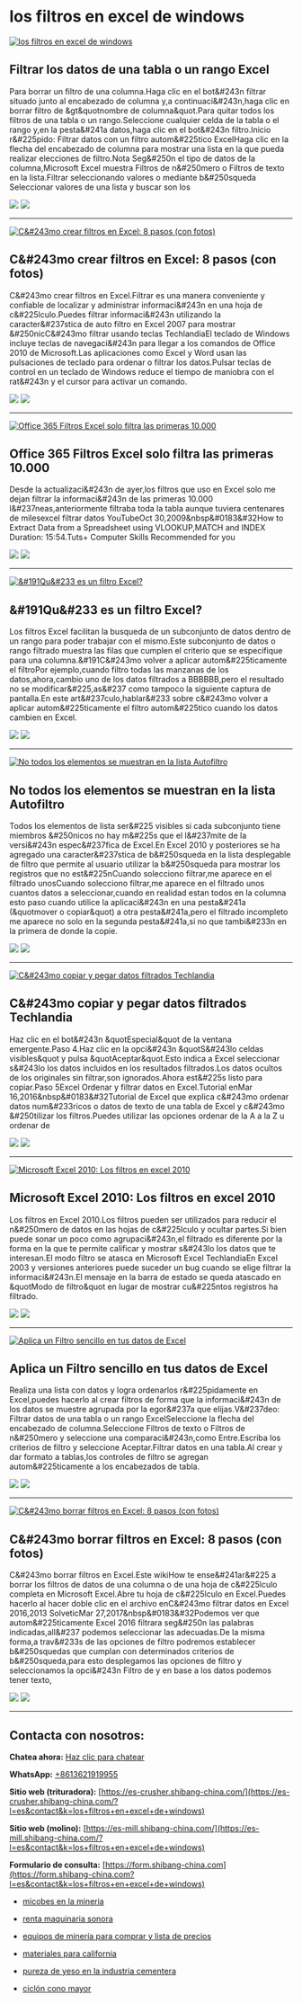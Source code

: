 # los filtros en excel de windows

<a href="https://swt.shibang-china.com/?l=es&img&k=los+filtros+en+excel+de+windows" target="_blank">![los filtros en excel de windows](http://static.shibang-china.com/all-800x300/447.jpg)</a>

## Filtrar los datos de una tabla o un rango Excel
Para borrar un filtro de una columna.Haga clic en el bot&#243n filtrar situado junto al encabezado de columna y,a continuaci&#243n,haga clic en borrar filtro de &gt&quotnombre de columna&quot.Para quitar todos los filtros de una tabla o un rango.Seleccione cualquier celda de la tabla o el rango y,en la pesta&#241a datos,haga clic en el bot&#243n filtro.Inicio r&#225pido: Filtrar datos con un filtro autom&#225tico ExcelHaga clic en la flecha del encabezado de columna para mostrar una lista en la que pueda realizar elecciones de filtro.Nota Seg&#250n el tipo de datos de la columna,Microsoft Excel muestra Filtros de n&#250mero o Filtros de texto en la lista.Filtrar seleccionando valores o mediante b&#250squeda Seleccionar valores de una lista y buscar son los


<a href="https://whatsapp.shibangsoft.com/WhatsApp.php" target="_blank" title="WhatsApp">![](http://static.shibang-china.com/icon/whatsapp.png)</a> <a href="https://swt.shibang-china.com/?l=es&icon&k=los+filtros+en+excel+de+windows" target="_blank">![](http://static.shibang-china.com/icon/chat-es.png)</a>

---

<a href="https://swt.shibang-china.com/?l=es&img&k=los+filtros+en+excel+de+windows" target="_blank">![C&#243mo crear filtros en Excel: 8 pasos (con fotos)](http://static.shibang-china.com/all-800x300/1238.jpg)</a>

## C&#243mo crear filtros en Excel: 8 pasos (con fotos)
C&#243mo crear filtros en Excel.Filtrar es una manera conveniente y confiable de localizar y administrar informaci&#243n en una hoja de c&#225lculo.Puedes filtrar informaci&#243n utilizando la caracter&#237stica de auto filtro en Excel 2007 para mostrar &#250nicC&#243mo filtrar usando teclas TechlandiaEl teclado de Windows incluye teclas de navegaci&#243n para llegar a los comandos de Office 2010 de Microsoft.Las aplicaciones como Excel y Word usan las pulsaciones de teclado para ordenar o filtrar los datos.Pulsar teclas de control en un teclado de Windows reduce el tiempo de maniobra con el rat&#243n y el cursor para activar un comando.


<a href="https://whatsapp.shibangsoft.com/WhatsApp.php" target="_blank" title="WhatsApp">![](http://static.shibang-china.com/icon/whatsapp.png)</a> <a href="https://swt.shibang-china.com/?l=es&icon&k=los+filtros+en+excel+de+windows" target="_blank">![](http://static.shibang-china.com/icon/chat-es.png)</a>

---

<a href="https://swt.shibang-china.com/?l=es&img&k=los+filtros+en+excel+de+windows" target="_blank">![Office 365 Filtros Excel solo filtra las primeras 10.000](http://static.shibang-china.com/all-800x300/183.jpg)</a>

## Office 365 Filtros Excel solo filtra las primeras 10.000
Desde la actualizaci&#243n de ayer,los filtros que uso en Excel solo me dejan filtrar la informaci&#243n de las primeras 10.000 l&#237neas,anteriormente filtraba toda la tabla aunque tuviera centenares de milesexcel filtrar datos YouTubeOct 30,2009&nbsp&#0183&#32How to Extract Data from a Spreadsheet using VLOOKUP,MATCH and INDEX Duration: 15:54.Tuts+ Computer Skills Recommended for you


<a href="https://whatsapp.shibangsoft.com/WhatsApp.php" target="_blank" title="WhatsApp">![](http://static.shibang-china.com/icon/whatsapp.png)</a> <a href="https://swt.shibang-china.com/?l=es&icon&k=los+filtros+en+excel+de+windows" target="_blank">![](http://static.shibang-china.com/icon/chat-es.png)</a>

---

<a href="https://swt.shibang-china.com/?l=es&img&k=los+filtros+en+excel+de+windows" target="_blank">![&#191Qu&#233 es un filtro Excel?](http://static.shibang-china.com/all-800x300/1471.jpg)</a>

## &#191Qu&#233 es un filtro Excel?
Los filtros Excel facilitan la busqueda de un subconjunto de datos dentro de un rango para poder trabajar con el mismo.Este subconjunto de datos o rango filtrado muestra las filas que cumplen el criterio que se especifique para una columna.&#191C&#243mo volver a aplicar autom&#225ticamente el filtroPor ejemplo,cuando filtro todas las manzanas de los datos,ahora,cambio uno de los datos filtrados a BBBBBB,pero el resultado no se modificar&#225,as&#237 como tampoco la siguiente captura de pantalla.En este art&#237culo,hablar&#233 sobre c&#243mo volver a aplicar autom&#225ticamente el filtro autom&#225tico cuando los datos cambien en Excel.


<a href="https://whatsapp.shibangsoft.com/WhatsApp.php" target="_blank" title="WhatsApp">![](http://static.shibang-china.com/icon/whatsapp.png)</a> <a href="https://swt.shibang-china.com/?l=es&icon&k=los+filtros+en+excel+de+windows" target="_blank">![](http://static.shibang-china.com/icon/chat-es.png)</a>

---

<a href="https://swt.shibang-china.com/?l=es&img&k=los+filtros+en+excel+de+windows" target="_blank">![No todos los elementos se muestran en la lista Autofiltro](http://static.shibang-china.com/all-800x300/904.jpg)</a>

## No todos los elementos se muestran en la lista Autofiltro
Todos los elementos de lista ser&#225 visibles si cada subconjunto tiene miembros &#250nicos no hay m&#225s que el l&#237mite de la versi&#243n espec&#237fica de Excel.En Excel 2010 y posteriores se ha agregado una caracter&#237stica de b&#250squeda en la lista desplegable de filtro que permite al usuario utilizar la b&#250squeda para mostrar los registros que no est&#225nCuando solecciono filtrar,me aparece en el filtrado unosCuando solecciono filtrar,me aparece en el filtrado unos cuantos datos a seleccionar,cuando en realidad estan todos en la columna esto paso cuando utilice la aplicaci&#243n en una pesta&#241a (&quotmover o copiar&quot) a otra pesta&#241a,pero el filtrado incompleto me aparece no solo en la segunda pesta&#241a,si no que tambi&#233n en la primera de donde la copie.


<a href="https://whatsapp.shibangsoft.com/WhatsApp.php" target="_blank" title="WhatsApp">![](http://static.shibang-china.com/icon/whatsapp.png)</a> <a href="https://swt.shibang-china.com/?l=es&icon&k=los+filtros+en+excel+de+windows" target="_blank">![](http://static.shibang-china.com/icon/chat-es.png)</a>

---

<a href="https://swt.shibang-china.com/?l=es&img&k=los+filtros+en+excel+de+windows" target="_blank">![C&#243mo copiar y pegar datos filtrados Techlandia](http://static.shibang-china.com/all-800x300/236.jpg)</a>

## C&#243mo copiar y pegar datos filtrados Techlandia
Haz clic en el bot&#243n &quotEspecial&quot de la ventana emergente.Paso 4.Haz clic en la opci&#243n &quotS&#243lo celdas visibles&quot y pulsa &quotAceptar&quot.Esto indica a Excel seleccionar s&#243lo los datos incluidos en los resultados filtrados.Los datos ocultos de los originales sin filtrar,son ignorados.Ahora est&#225s listo para copiar.Paso 5Excel Ordenar y filtrar datos en Excel.Tutorial enMar 16,2016&nbsp&#0183&#32Tutorial de Excel que explica c&#243mo ordenar datos num&#233ricos o datos de texto de una tabla de Excel y c&#243mo &#250tilizar los filtros.Puedes utilizar las opciones ordenar de la A a la Z u ordenar de


<a href="https://whatsapp.shibangsoft.com/WhatsApp.php" target="_blank" title="WhatsApp">![](http://static.shibang-china.com/icon/whatsapp.png)</a> <a href="https://swt.shibang-china.com/?l=es&icon&k=los+filtros+en+excel+de+windows" target="_blank">![](http://static.shibang-china.com/icon/chat-es.png)</a>

---

<a href="https://swt.shibang-china.com/?l=es&img&k=los+filtros+en+excel+de+windows" target="_blank">![Microsoft Excel 2010: Los filtros en excel 2010](http://static.shibang-china.com/all-800x300/899.jpg)</a>

## Microsoft Excel 2010: Los filtros en excel 2010
Los filtros en Excel 2010.Los filtros pueden ser utilizados para reducir el n&#250mero de datos en las hojas de c&#225lculo y ocultar partes.Si bien puede sonar un poco como agrupaci&#243n,el filtrado es diferente por la forma en la que te permite calificar y mostrar s&#243lo los datos que te interesan.El modo filtro se atasca en Microsoft Excel TechlandiaEn Excel 2003 y versiones anteriores puede suceder un bug cuando se elige filtrar la informaci&#243n.El mensaje en la barra de estado se queda atascado en &quotModo de filtro&quot en lugar de mostrar cu&#225ntos registros ha filtrado.


<a href="https://whatsapp.shibangsoft.com/WhatsApp.php" target="_blank" title="WhatsApp">![](http://static.shibang-china.com/icon/whatsapp.png)</a> <a href="https://swt.shibang-china.com/?l=es&icon&k=los+filtros+en+excel+de+windows" target="_blank">![](http://static.shibang-china.com/icon/chat-es.png)</a>

---

<a href="https://swt.shibang-china.com/?l=es&img&k=los+filtros+en+excel+de+windows" target="_blank">![Aplica un Filtro sencillo en tus datos de Excel](http://static.shibang-china.com/all-800x300/493.jpg)</a>

## Aplica un Filtro sencillo en tus datos de Excel
Realiza una lista con datos y logra ordenarlos r&#225pidamente en Excel,puedes hacerlo al crear filtros de forma que la informaci&#243n de los datos se muestre agrupada por la egor&#237a que elijas.V&#237deo: Filtrar datos de una tabla o un rango ExcelSeleccione la flecha del encabezado de columna.Seleccione Filtros de texto o Filtros de n&#250mero y seleccione una comparaci&#243n,como Entre.Escriba los criterios de filtro y seleccione Aceptar.Filtrar datos en una tabla.Al crear y dar formato a tablas,los controles de filtro se agregan autom&#225ticamente a los encabezados de tabla.


<a href="https://whatsapp.shibangsoft.com/WhatsApp.php" target="_blank" title="WhatsApp">![](http://static.shibang-china.com/icon/whatsapp.png)</a> <a href="https://swt.shibang-china.com/?l=es&icon&k=los+filtros+en+excel+de+windows" target="_blank">![](http://static.shibang-china.com/icon/chat-es.png)</a>

---

<a href="https://swt.shibang-china.com/?l=es&img&k=los+filtros+en+excel+de+windows" target="_blank">![C&#243mo borrar filtros en Excel: 8 pasos (con fotos)](http://static.shibang-china.com/all-800x300/1286.jpg)</a>

## C&#243mo borrar filtros en Excel: 8 pasos (con fotos)
C&#243mo borrar filtros en Excel.Este wikiHow te ense&#241ar&#225 a borrar los filtros de datos de una columna o de una hoja de c&#225lculo completa en Microsoft Excel.Abre tu hoja de c&#225lculo en Excel.Puedes hacerlo al hacer doble clic en el archivo enC&#243mo filtrar datos en Excel 2016,2013 SolveticMar 27,2017&nbsp&#0183&#32Podemos ver que autom&#225ticamente Excel 2016 filtrara seg&#250n las palabras indicadas,all&#237 podemos seleccionar las adecuadas.De la misma forma,a trav&#233s de las opciones de filtro podremos establecer b&#250squedas que cumplan con determinados criterios de b&#250squeda,para esto desplegamos las opciones de filtro y seleccionamos la opci&#243n Filtro de y en base a los datos podemos tener texto,


<a href="https://whatsapp.shibangsoft.com/WhatsApp.php" target="_blank" title="WhatsApp">![](http://static.shibang-china.com/icon/whatsapp.png)</a> <a href="https://swt.shibang-china.com/?l=es&icon&k=los+filtros+en+excel+de+windows" target="_blank">![](http://static.shibang-china.com/icon/chat-es.png)</a>

---
## Contacta con nosotros:

**Chatea ahora:** [Haz clic para chatear](https://swt.shibang-china.com?l=es&contact&k=los+filtros+en+excel+de+windows)

**WhatsApp:**  [+8613621919955](https://whatsapp.shibangsoft.com/WhatsApp.php)

**Sitio web (trituradora):** [https://es-crusher.shibang-china.com/](https://es-crusher.shibang-china.com/?l=es&contact&k=los+filtros+en+excel+de+windows)

**Sitio web (molino):** [https://es-mill.shibang-china.com/](https://es-mill.shibang-china.com/?l=es&contact&k=los+filtros+en+excel+de+windows)

**Formulario de consulta:** [https://form.shibang-china.com](https://form.shibang-china.com?l=es&contact&k=los+filtros+en+excel+de+windows)

* [micobes en la mineria](../76/micobes%20en%20la%20mineria.md)

* [renta maquinaria sonora](../71/renta%20maquinaria%20sonora.md)

* [equipos de minería para comprar y lista de precios](../80/equipos%20de%20miner%C3%ADa%20para%20comprar%20y%20lista%20de%20precios.md)

* [materiales para california](../77/materiales%20para%20california.md)

* [pureza de yeso en la industria cementera](../75/pureza%20de%20yeso%20en%20la%20industria%20cementera.md)

* [ciclón cono mayor](../71/cicl%C3%B3n%20cono%20mayor.md)